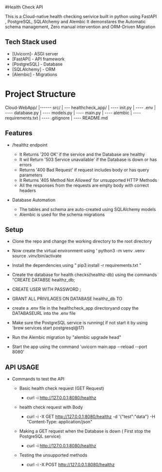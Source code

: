 #Health Check API

This is a Cloud-native health checking serivice  built in python using FastAPI , PostgreSQL, SQLAlchemy and Alembic
It demonstares the Automatic schema management, Zero manual intervention and  ORM-Driven Migration

## Tech Stack used

- [Uvicorn]- ASGI server
- [FastAPI] - API framework
- [PostgreSQL] - Database
- [SQLAlchemy] - ORM
- [Alembic] - Migrations

# Project Structure

Cloud-WebApp/
|------ src/
|      --- healthcheck_app/
|          ---- init.py
|          ---- .env
|          ---- database.py
|          ---- models.py
|          ---- main.py
|          ---- alembic 
|          ---- requirements.txt
|      ---- .gitignore 
|      ---- README.md 

## Features

- /healthz endpoint
  - It Returns '200 OK' if the service and the Database are healthy
  - It wil Return '503 Service unavailable' if the Database is down or has errors
  - Returns '400 Bad Request' if request includes body or has query parameters
  - It Returns '405 Method Not Allowed' for unsupported HTTP Methods
  - All the responses from the requests are empty body with correct headers


- Database Automation
  - The tables and schema are auto-created using SQLAlchemy models
  - Alembic is used for the schema migrations


## Setup 

- Clone the repo and change the working directory to the root directory

- Now create the virtual environment using ' python3 -m venv .venv source .vinv/bin/activate

- Install the dependencies using " pip3 install -r requirements.txt "

- Create the database for health checks(healthz-db) using the commands "CREATE DATABSE healthz_db;
- CREATE USER <username> WITH PASSWORD <password>;
- GRANT ALL PRIVILAGES ON DATABASE healthz_db TO <username>
- create a .env file in the healthcheck_app directoryand copy the DATABASEURL into the .env file
 
- Make sure the PostgreSQL service is running( if not start it by using 'brew services start postgresql@17)

- Run the Alembic migration by "alembic upgrade head"

- Start the app using the command 'uvicorn main:app --reload --port 8080'



## API USAGE 

- Commands to test the API
  
  - Basic health check request (GET Request)
    - curl -i http://127.0.0.1:8080/healthz 

  - health check request with Body
    - curl -i -X GET http://127.0.0.1:8080/healthz -d '{"test":"data"} -H "Content-Type: application/json" 

  - Making a GET request when the Database is down ( First stop the PostgreSQL service)
    - curl -i http://127.0.0.1:8080/healthz

  - Testing the unsupported methods
    - curl -i -X POST http://127.0.0.1:8080/healthz  




